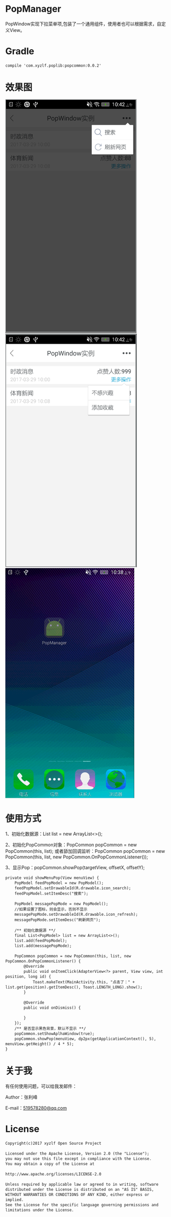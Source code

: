 # PopManager
PopWindow实现下拉菜单项,包装了一个通用组件，使用者也可以根据需求，自定义View。

# Gradle

	compile 'com.xyzlf.poplib:popcommon:0.0.2'

# 效果图
<img src="pop_menu.png"/><img src="pop_item.png"/>
<img src="pop.gif"/>

# 使用方式

1、初始化数据源：List<PopModel> list = new ArrayList<>();

2、初始化PopCommon对象：PopCommon popCommon = new PopCommon(this, list); 或者舔加回调监听：PopCommon popCommon = new PopCommon(this, list, new PopCommon.OnPopCommonListener());

3、显示Pop：popCommon.showPop(targetView, offsetX, offsetY);

	private void showMenuPop(View menuView) {
        PopModel feedPopModel = new PopModel();
        feedPopModel.setDrawableId(R.drawable.icon_search);
        feedPopModel.setItemDesc("搜索");

        PopModel messagePopMode = new PopModel();
        //如果设置了图标，则会显示，否则不显示
        messagePopMode.setDrawableId(R.drawable.icon_refresh);
        messagePopMode.setItemDesc("刷新网页");

        /** 初始化数据源 **/
        final List<PopModel> list = new ArrayList<>();
        list.add(feedPopModel);
        list.add(messagePopMode);

        PopCommon popCommon = new PopCommon(this, list, new PopCommon.OnPopCommonListener() {
            @Override
            public void onItemClick(AdapterView<?> parent, View view, int position, long id) {
                Toast.makeText(MainActivity.this, "点击了：" + list.get(position).getItemDesc(), Toast.LENGTH_LONG).show();
            }

            @Override
            public void onDismiss() {

            }
        });
        /** 是否显示黑色背景，默认不显示 **/
        popCommon.setShowAplhaWindow(true);
        popCommon.showPop(menuView, dp2px(getApplicationContext(), 5), menuView.getHeight() / 4 * 5);
    }

# 关于我
有任何使用问题，可以给我发邮件：

Author：张利峰

E-mail：519578280@qq.com

# License

    Copyright(c)2017 xyzlf Open Source Project
    
    Licensed under the Apache License, Version 2.0 (the "License");
    you may not use this file except in compliance with the License.
    You may obtain a copy of the License at
    
    http://www.apache.org/licenses/LICENSE-2.0
    
    Unless required by applicable law or agreed to in writing, software
    distributed under the License is distributed on an "AS IS" BASIS,
    WITHOUT WARRANTIES OR CONDITIONS OF ANY KIND, either express or implied.
    See the License for the specific language governing permissions and
    limitations under the License.